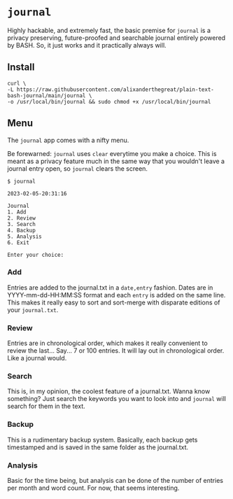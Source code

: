 # `journal`

Highly hackable, and extremely fast, the basic premise for `journal` is a privacy preserving, future-proofed and searchable journal entirely powered by BASH. So, it just works and it practically always will.

## Install
```
curl \
-L https://raw.githubusercontent.com/alixanderthegreat/plain-text-bash-journal/main/journal \
-o /usr/local/bin/journal && sudo chmod +x /usr/local/bin/journal
```

## Menu

The `journal` app comes with a nifty menu. 

Be forewarned: `journal` uses `clear` everytime you make a choice. This is meant as a privacy feature much in the same way that you wouldn't leave a journal entry open, so `journal` clears the screen. 

```
$ journal

2023-02-05-20:31:16

Journal
1. Add
2. Review
3. Search
4. Backup
5. Analysis
6. Exit

Enter your choice:
```

### Add
Entries are added to the journal.txt in a `date,entry` fashion. Dates are in YYYY-mm-dd-HH:MM:SS format and each `entry` is added on the same line. This makes it really easy to sort and sort-merge with disparate editions of your `journal.txt`.

### Review 
Entries are in chronological order, which makes it really convenient to review the last... Say... 7 or 100 entries. It will lay out in chronological order. Like a journal would. 

### Search
This is, in my opinion, the coolest feature of a journal.txt. Wanna know something? Just search the keywords you want to look into and `journal`  will search for them in the text.

### Backup
This is a rudimentary backup system. Basically, each backup gets timestamped and is saved in the same folder as the journal.txt. 

### Analysis
Basic for the time being, but analysis can be done of the number of entries per month and word count. For now, that seems interesting.

